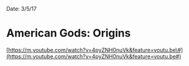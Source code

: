 Date: 3/5/17

# American Gods: Origins

[https://m.youtube.com/watch?v=4pyZNH0nuVk&feature=youtu.be\#](https://m.youtube.com/watch?v=4pyZNH0nuVk&feature=youtu.be#)